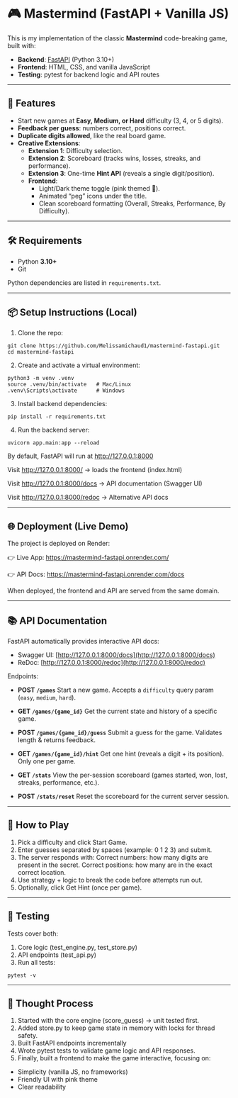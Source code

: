 # 🎮 Mastermind (FastAPI + Vanilla JS)

This is my implementation of the classic **Mastermind** code-breaking game, built with:

- **Backend**: [FastAPI](https://fastapi.tiangolo.com/) (Python 3.10+)
- **Frontend**: HTML, CSS, and vanilla JavaScript
- **Testing**: pytest for backend logic and API routes

---

## 🚀 Features

- Start new games at **Easy, Medium, or Hard** difficulty (3, 4, or 5 digits).
- **Feedback per guess**: numbers correct, positions correct.
- **Duplicate digits allowed**, like the real board game.
- **Creative Extensions**:
  - **Extension 1**: Difficulty selection.
  - **Extension 2**: Scoreboard (tracks wins, losses, streaks, and performance).
  - **Extension 3**: One-time **Hint API** (reveals a single digit/position).
  - **Frontend**:
    - Light/Dark theme toggle (pink themed 🌸).
    - Animated “peg” icons under the title.
    - Clean scoreboard formatting (Overall, Streaks, Performance, By Difficulty).

---

## 🛠️ Requirements

- Python **3.10+**
- Git

Python dependencies are listed in `requirements.txt`.

---

## 📦 Setup Instructions (Local)

1. Clone the repo:

```
git clone https://github.com/Melissamichaud1/mastermind-fastapi.git
cd mastermind-fastapi
```

2. Create and activate a virtual environment:

```
python3 -m venv .venv
source .venv/bin/activate   # Mac/Linux
.venv\Scripts\activate      # Windows
```

3. Install backend dependencies:

```
pip install -r requirements.txt
```

4. Run the backend server:

```
uvicorn app.main:app --reload
```

By default, FastAPI will run at http://127.0.0.1:8000

Visit http://127.0.0.1:8000/ -> loads the frontend (index.html)

Visit http://127.0.0.1:8000/docs -> API documentation (Swagger UI)

Visit http://127.0.0.1:8000/redoc -> Alternative API docs

---

## 🌐 Deployment (Live Demo)

The project is deployed on Render:

👉 Live App: https://mastermind-fastapi.onrender.com/

👉 API Docs: https://mastermind-fastapi.onrender.com/docs

When deployed, the frontend and API are served from the same domain.

---

## 📚 API Documentation

FastAPI automatically provides interactive API docs:

- Swagger UI: [http://127.0.0.1:8000/docs](http://127.0.0.1:8000/docs)
- ReDoc: [http://127.0.0.1:8000/redoc](http://127.0.0.1:8000/redoc)

Endpoints:

- **POST `/games`**
  Start a new game. Accepts a `difficulty` query param (`easy`, `medium`, `hard`).

- **GET `/games/{game_id}`**
  Get the current state and history of a specific game.

- **POST `/games/{game_id}/guess`**
  Submit a guess for the game. Validates length & returns feedback.

- **GET `/games/{game_id}/hint`**
  Get one hint (reveals a digit + its position). Only one per game.

- **GET `/stats`**
  View the per-session scoreboard (games started, won, lost, streaks, performance, etc.).

- **POST `/stats/reset`**
  Reset the scoreboard for the current server session.

---

## 🎯 How to Play

1. Pick a difficulty and click Start Game.
2. Enter guesses separated by spaces (example: 0 1 2 3) and submit.
3. The server responds with:
   Correct numbers: how many digits are present in the secret.
   Correct positions: how many are in the exact correct location.
4. Use strategy + logic to break the code before attempts run out.
5. Optionally, click Get Hint (once per game).

---

## 🧪 Testing

Tests cover both:

1. Core logic (test_engine.py, test_store.py)
2. API endpoints (test_api.py)
3. Run all tests:

```
pytest -v
```

---

## 📖 Thought Process

1. Started with the core engine (score_guess) -> unit tested first.
2. Added store.py to keep game state in memory with locks for thread safety.
3. Built FastAPI endpoints incrementally
4. Wrote pytest tests to validate game logic and API responses.
5. Finally, built a frontend to make the game interactive, focusing on:

- Simplicity (vanilla JS, no frameworks)
- Friendly UI with pink theme
- Clear readability
